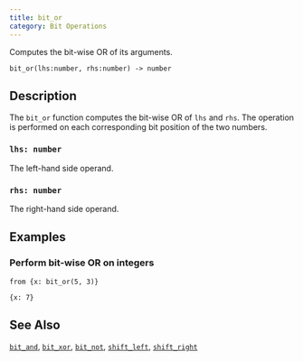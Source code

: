 ```yaml
---
title: bit_or
category: Bit Operations
---
```


Computes the bit-wise OR of its arguments.

```tql
bit_or(lhs:number, rhs:number) -> number
```

## Description

The `bit_or` function computes the bit-wise OR of `lhs` and `rhs`. The operation
is performed on each corresponding bit position of the two numbers.

### `lhs: number`

The left-hand side operand.

### `rhs: number`

The right-hand side operand.

## Examples

### Perform bit-wise OR on integers

```tql
from {x: bit_or(5, 3)}
```

```tql
{x: 7}
```

## See Also

[`bit_and`](/reference/functions/bit_and),
[`bit_xor`](/reference/functions/bit_xor),
[`bit_not`](/reference/functions/bit_not),
[`shift_left`](/reference/functions/shift_left),
[`shift_right`](/reference/functions/shift_right)
